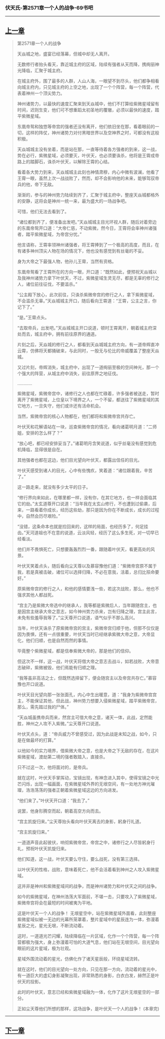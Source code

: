 ### 伏天氏-第2571章一个人的战争-69书吧

--------
[上一章](./c1bd5da6963683e2b506dc570b21424d.md)
--------


>
>
>
>第2571章一个人的战争
>
>天焱城之地，盛宴已经落幕，但城中却无人离开。
>
>无数修行者抬头看天，靠近城主府的区域，陆续有强者从天而降，携绚丽神光降临，汇聚于城主府。
>
>在城主府外，围了最多的人群，人山人海，一眼望不到尽头，他们都争相看向城主府内，只见城主府的上空之地，出现了一个个阵营，每一个阵营，代表着神州一个顶尖势力。
>
>神州诸势力，以最快的速度汇聚来到天焱城中，他们不打算给紫微星域留有时间，迟则生变，他们可不想重蹈太初圣地的覆辙，必须以最快的速度，踏平紫微星域。
>
>东凰帝鸳和独悠等帝宫的强者还没有离开，他们依旧坐在那，看着眼前的一切，这样的阵仗，神州诸势力对付黑暗世界以及空神界之时，可都没有这般积极。
>
>天焱城城主没有坐着，而是站在那，一直等待着各方强者的到来，这一战，势在必行，紫微星域，必须要灭，叶伏天，也必须要诛杀，他将是王霄成帝路上的踏脚石，诛杀叶伏天，以解除王霄的心结。
>
>看着各大势力到来，天焱城城主此刻也神情肃穆，内心中微有波澜，他看了王霄一眼，虽然上次一战战败了，然而，却不会影响他的未来，能够驾驭帝兵的他，帝下无敌。
>
>渐渐的，参与的神州势力陆续到齐了，汇聚于城主府中，整座天焱城都格外的安静，这将会是神州一统一来，最为盛大的一场战争吧。
>
>可惜，他们无法去看到了。
>
>“诸位都到齐了，便准备出发吧。”天焱城城主目光环视人群，随后对着旁边的东凰帝鸳开口道：“大帝仁慈，不动紫微，然今日，王霄将会率神州诸强者，踏平紫微星域，为帝宫分忧。”
>
>他言语称，王霄率领神州诸强者，将王霄捧到了一个极高的高度，而且，在有诸多神州顶尖人物在场的情况下，他也没有感觉到有丝毫的不妥。
>
>身为大帝之下最强人物，他孙儿王霄，当然有资格。
>
>东凰帝鸳看了王霄所在的方向一眼，开口道：“既然如此，便预祝天焱城以及我神州诸势力拿下叶伏天，不过，紫微星域生灵无尽，都是无辜的修行之人，诸位前往征伐，不要滥杀。”
>
>“公主殿下放心，此次前往，只诛杀紫微帝宫的修行之人，拿下紫微星域，不会滥杀无辜。”天焱城城主开口，随后看向王霄道：“王霄，公主之言，你记下了。”
>
>“是。”王霄点头。
>
>“去取帝兵，出发吧。”天焱城城主开口说道，顿时王霄离开，朝着城主府深处而去，城主府中，拥有前往原界的通道。
>
>片刻之后，天焱城的修行之人，都看到天焱城城主府方向，有一道帝辉直冲云霄，仿佛将天都捅破来，与此同时，一股无与伦比的帝威覆盖了整座天焱城。
>
>又过片刻，帝辉消失，城主府中，出现了一道绚丽至极的空间神光，那一个个强大的阵营，从城主府中消失，前往原界之地征伐。
>
>…………
>
>紫微星域，紫微帝宫中，诸修行之人也都在忙碌着，许多强者被送走，暂时离开了紫微星域，上位皇以下境界之人，一个不留，都送往了紫微星域的其它地方，一旦失守，他们或许还有活命机会。
>
>当然，紫微帝宫的核心人物都在，他们都将和紫微帝宫共存亡。
>
>叶伏天和花解语站在一块，巡查紫微帝宫的情况，看向诸葛明月道：“二师姐，安排的怎么样了？”
>
>“放心吧，都已经安排妥当了。”诸葛明月含笑说道，似乎丝毫没有感觉到危机降临，显得很是自在。
>
>其他强者也都在这边，他们目光望向叶伏天，都露出信任的目光。
>
>叶伏天感受到诸人的目光，心中有些愧疚，笑着道：“诸位跟着我，辛苦了。”
>
>这一路走来，就没有多少太平的日子。
>
>“修行界向来如此，在哪里都一样，没有你，在其它地方，也一样会面临其它的劫。”太玄道尊开口说道：“当年我在太玄山修行，不也遭到过偷袭，后来，一路看着你成长，经历这些劫，那只是因为你在不断成长，成长的过程中，自然会历尽艰险。”
>
>“没错，这条命本也就是捡回来的，这样的局面，也经历多了，何足挂齿。”天河道祖也不在意的说道，云淡风轻，经历了这么多生死，对一切早已经看淡。
>
>他们并不畏惧死亡，只想要轰轰烈烈一番，跟随着叶伏天，看更高处的风景。
>
>叶伏天笑着点头，随后看向尘天尊以及慕容豫他们道：“紫微帝宫原不属于我，若是真被击破，诸位可以选择归降，不必在意我，活着，总归比殒命要好。”
>
>原紫微帝宫的修行之人，和他的感情要浅一些，若这次战败，那么，他也不强求其他人都战死。
>
>“宫主乃是紫微大帝选中的继承人，我等都是紫微后人，当年跟随宫主，也是因宫主继承大帝之意志，如今神州势力杀来，岂有归降之理，宫主此言，未免有些羞辱我等了。”尘天尊开口说道，语气似乎不那么高兴。
>
>当年，叶伏天诛杀了原紫微帝宫的宫主，紫微帝宫归顺于他，但那不仅仅是因为畏惧，还有一点很重要，叶伏天当时已经继承紫微大帝之意，大帝显化，他们归顺，也是自然而然的事情。
>
>毕竟整个紫微星域，都是信奉紫微大帝的，那是他们的信仰。
>
>但这次不一样，这一战，叶伏天将借大帝之意志去战斗，如若战败，大帝意志破碎，紫微被毁，他们焉能有归顺之理。
>
>“我等虽非高洁之士，但既然选择留下，便会随宫主以及帝宫共存亡。”慕容豫也开口说道。
>
>叶伏天目光望向那一张张面孔，内心中生出暖意，道：“我身为紫微帝宫宫主，不能保证其他，但此战，神州势力想要入侵紫微星域，踏平紫微帝宫，那么，需先踏过我的尸体。”
>
>“天焱城虽携帝兵而来，然宫主可借大帝之意，诸天一体，此战，定然能胜，神州之人攻不入紫微。”尘天尊开口说道。
>
>叶伏天点头，道：“帝兵威力不曾感受过，因为此战是未知之战，如今，只是在做最坏的打算。”
>
>以他如今的实力境界，借紫微大帝之意，也是大帝之下无敌的存在，在这片紫微星域，渡劫第二境的强者敢踏入，直接杀。
>
>只不过这一次，他将面对的，是帝兵。
>
>就在这时，叶伏天手掌挥动，宝镜出现，有神念进入其中，使得宝镜之中光芒闪烁，出现一幅画面，在紫微星域外界的无垠空间，有一处地方神光璀璨，浩浩荡荡的强者正朝着紫微星域这边的方向进发。
>
>“他们来了。”叶伏天开口道：“我去了。”
>
>说罢，他身形腾空而起，朝着高空方向而去。
>
>“宫主凯旋归来。”尘天尊抬头看向叶伏天离去的身影，躬身行礼道。
>
>“宫主凯旋归来。”
>
>一道道声音此起彼伏，响彻紫微帝宫，帝宫之中，诸修行之人尽皆躬身行礼，预祝叶伏天凯旋归来。
>
>他们知道，这一战，叶伏天要么守住，要么战死，没有第三选择。
>
>以叶伏天的性格，战败，意味着死亡，他不会活着看到神州之人攻入紫微星域。
>
>这并非是神州和紫微星域间的战争，而是神州诸势力和叶伏天之间的战争。
>
>如今的紫微星域，在神州浩荡大军面前，不堪一击，只要攻入了紫微星域，紫微帝宫将会在最短的时间被夷为平地。
>
>这是叶伏天一个人的战争！
>无垠星空中，站在紫微星域外面看，此刻整座紫微星域似被一无边的光幕所笼罩着，整片星域中的星辰连为一体，弥漫着星辰之光，星光无垠，不断流动着。
>
>这时，一道道光芒闪耀，陆续降临在一片区域，化作一个个阵营，每一个阵营都极为强大，身上弥漫着可怕的大道气息，他们站在无垠空间，目光望向眼前的这片星域，极为壮观。
>
>星域外围流动着的星光，仿佛化作了诸天星辰般，环绕星域流转。
>
>就在这时，他们的目光望向一处方向，只见在那一方向，流动着的星光中，有一道巨大的虚幻身影凝聚出现，非常熟悉的身影，白衣白发，赫然正是叶伏天的投影。
>
>此时的叶伏天，意志已经和紫微星域融为一体，化作了这片无垠星空的一部分。
>
>正如尘天尊他们所想的那样，这场战争，是叶伏天一个人的战争！
>(本章完)
>
>

--------
[下一章](./d9934cb7735856460611612fd80b6056.md)
--------
